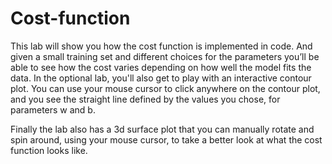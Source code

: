 # Cost-function
This lab will show you how the cost function is implemented in code. And given a small training set and different choices for the parameters you’ll be able to see how the cost varies depending on how well the model fits the data. 
In the optional lab, you'll also get to play with an interactive contour plot.  You can use your mouse cursor to click anywhere on the contour plot, and you see the straight line defined by the values you chose, for parameters w and b.

Finally the lab also has a 3d surface plot that you can manually rotate and spin around, using your mouse cursor, to take a better look at what the cost function looks like.
